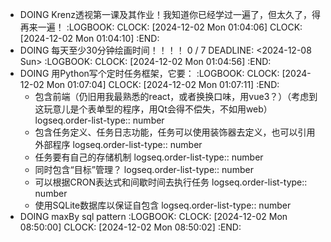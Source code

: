 - DOING Krenz透视第一课及其作业！我知道你已经学过一遍了，但太久了，得再来一遍！
  :LOGBOOK:
  CLOCK: [2024-12-02 Mon 01:04:06]
  CLOCK: [2024-12-02 Mon 01:04:10]
  :END:
- DOING 每天至少30分钟绘画时间！！！！ 0 / 7
  DEADLINE: <2024-12-08 Sun>
  :LOGBOOK:
  CLOCK: [2024-12-02 Mon 01:04:56]
  :END:
- DOING 用Python写个定时任务框架，它要：
  :LOGBOOK:
  CLOCK: [2024-12-02 Mon 01:07:04]
  CLOCK: [2024-12-02 Mon 01:07:11]
  :END:
	- 包含前端（仍旧用我最熟悉的react，或者换换口味，用vue3？）（考虑到这玩意儿是个表单型的程序，用Qt会得不偿失，不如用web）
	  logseq.order-list-type:: number
	- 包含任务定义、任务日志功能，任务可以使用装饰器去定义，也可以引用外部程序
	  logseq.order-list-type:: number
	- 任务要有自己的存储机制
	  logseq.order-list-type:: number
	- 同时包含“目标”管理？
	  logseq.order-list-type:: number
	- 可以根据CRON表达式和间歇时间去执行任务
	  logseq.order-list-type:: number
	- 使用SQLite数据库以保证自包含
	  logseq.order-list-type:: number
- DOING maxBy sql pattern
  :LOGBOOK:
  CLOCK: [2024-12-02 Mon 08:50:00]
  CLOCK: [2024-12-02 Mon 08:50:02]
  :END: